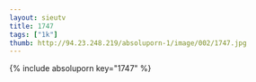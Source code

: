 ```yaml
--- 
layout: sieutv
title: 1747
tags: ["1k"]
thumb: http://94.23.248.219/absoluporn-1/image/002/1747.jpg
---
```

{% include absoluporn key="1747" %} 
